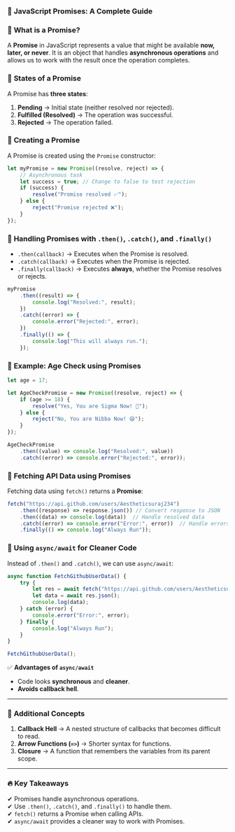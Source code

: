### 📌 **JavaScript Promises: A Complete Guide**  

### 🔹 **What is a Promise?**  
A **Promise** in JavaScript represents a value that might be available **now, later, or never**. It is an object that handles **asynchronous operations** and allows us to work with the result once the operation completes.  

### 🔹 **States of a Promise**  
A Promise has **three states**:  
1. **Pending** → Initial state (neither resolved nor rejected).  
2. **Fulfilled (Resolved)** → The operation was successful.  
3. **Rejected** → The operation failed.  

### 🔹 **Creating a Promise**  
A Promise is created using the `Promise` constructor:  
```js
let myPromise = new Promise((resolve, reject) => {
    // Asynchronous task
    let success = true; // Change to false to test rejection
    if (success) {
        resolve("Promise resolved ✅");
    } else {
        reject("Promise rejected ❌");
    }
});
```

### 🔹 **Handling Promises with `.then()`, `.catch()`, and `.finally()`**  
- `.then(callback)` → Executes when the Promise is resolved.  
- `.catch(callback)` → Executes when the Promise is rejected.  
- `.finally(callback)` → Executes **always**, whether the Promise resolves or rejects.  

```js
myPromise
    .then((result) => {
        console.log("Resolved:", result);
    })
    .catch((error) => {
        console.error("Rejected:", error);
    })
    .finally(() => {
        console.log("This will always run.");
    });
```

### 🔹 **Example: Age Check using Promises**
```js
let age = 17;

let AgeCheckPromise = new Promise((resolve, reject) => {
    if (age >= 18) {
        resolve("Yes, You are Sigma Now! 💪");
    } else {
        reject("No, You are Nibba Now! 😆");
    }
});

AgeCheckPromise
    .then((value) => console.log("Resolved:", value))
    .catch((error) => console.error("Rejected:", error));
```

### 🔹 **Fetching API Data using Promises**
Fetching data using `fetch()` returns a **Promise**:  
```js
fetch("https://api.github.com/users/Aestheticsuraj234")
    .then((response) => response.json()) // Convert response to JSON
    .then((data) => console.log(data))  // Handle resolved data
    .catch((error) => console.error("Error:", error))  // Handle errors
    .finally(() => console.log("Always Run"));
```

### 🔹 **Using `async/await` for Cleaner Code**
Instead of `.then()` and `.catch()`, we can use `async/await`:  
```js
async function FetchGithubUserData() {
    try {
        let res = await fetch("https://api.github.com/users/Aestheticsuraj234");
        let data = await res.json();
        console.log(data);
    } catch (error) {
        console.error("Error:", error);
    } finally {
        console.log("Always Run");
    }
}

FetchGithubUserData();
```
✅ **Advantages of `async/await`**  
- Code looks **synchronous** and **cleaner**.  
- **Avoids callback hell**.  

---

### 🔹 **Additional Concepts**
1. **Callback Hell** → A nested structure of callbacks that becomes difficult to read.  
2. **Arrow Functions (`=>`)** → Shorter syntax for functions.  
3. **Closure** → A function that remembers the variables from its parent scope.  

---
### 🔥 **Key Takeaways**  
✔ Promises handle asynchronous operations.  
✔ Use `.then()`, `.catch()`, and `.finally()` to handle them.  
✔ `fetch()` returns a Promise when calling APIs.  
✔ `async/await` provides a cleaner way to work with Promises.  